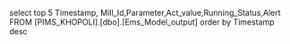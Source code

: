  select top 5 Timestamp, Mill_Id,Parameter,Act_value,Running_Status,Alert  FROM [PIMS_KHOPOLI].[dbo].[Ems_Model_output]  order by Timestamp desc 
